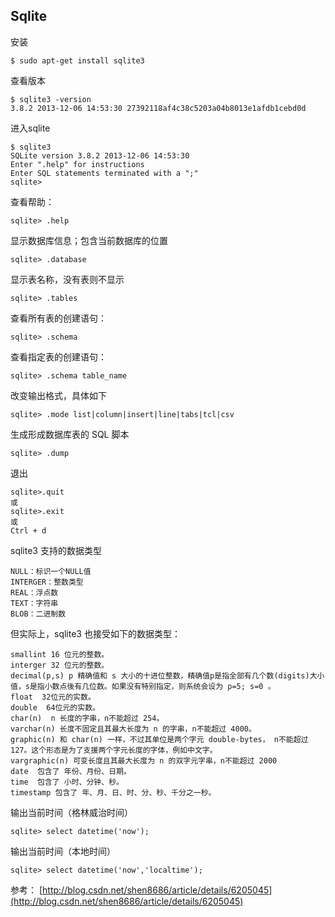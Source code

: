 ## Sqlite

安装
```
$ sudo apt-get install sqlite3
```

查看版本
```
$ sqlite3 -version
3.8.2 2013-12-06 14:53:30 27392118af4c38c5203a04b8013e1afdb1cebd0d
```

进入sqlite
```
$ sqlite3
SQLite version 3.8.2 2013-12-06 14:53:30
Enter ".help" for instructions
Enter SQL statements terminated with a ";"
sqlite> 
```

查看帮助：
```
sqlite> .help
```

显示数据库信息；包含当前数据库的位置
```
sqlite> .database
```

显示表名称，没有表则不显示
```
sqlite> .tables
```

查看所有表的创建语句：
```
sqlite> .schema
```

查看指定表的创建语句：
```
sqlite> .schema table_name
```

改变输出格式，具体如下
```
sqlite> .mode list|column|insert|line|tabs|tcl|csv
```

生成形成数据库表的 SQL 脚本
```
sqlite> .dump
```

退出
```
sqlite>.quit
或
sqlite>.exit
或
Ctrl + d
```

sqlite3 支持的数据类型 
```
NULL：标识一个NULL值
INTERGER：整数类型
REAL：浮点数
TEXT：字符串
BLOB：二进制数
```

但实际上，sqlite3 也接受如下的数据类型：
```
smallint 16 位元的整数。
interger 32 位元的整数。
decimal(p,s) p 精确值和 s 大小的十进位整数，精确值p是指全部有几个数(digits)大小值，s是指小数点後有几位数。如果没有特别指定，则系统会设为 p=5; s=0 。
float  32位元的实数。
double  64位元的实数。
char(n)  n 长度的字串，n不能超过 254。
varchar(n) 长度不固定且其最大长度为 n 的字串，n不能超过 4000。
graphic(n) 和 char(n) 一样，不过其单位是两个字元 double-bytes， n不能超过127。这个形态是为了支援两个字元长度的字体，例如中文字。
vargraphic(n) 可变长度且其最大长度为 n 的双字元字串，n不能超过 2000
date  包含了 年份、月份、日期。
time  包含了 小时、分钟、秒。
timestamp 包含了 年、月、日、时、分、秒、千分之一秒。
```

输出当前时间（格林威治时间）
```
sqlite> select datetime('now'); 
```

输出当前时间（本地时间）
```
sqlite> select datetime('now','localtime');
```

参考： [http://blog.csdn.net/shen8686/article/details/6205045](http://blog.csdn.net/shen8686/article/details/6205045)
